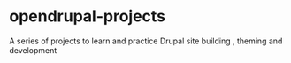 # opendrupal-projects
A series of projects to learn and practice Drupal site building , theming and development
